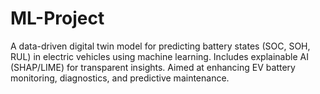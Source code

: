 # ML-Project
A data-driven digital twin model for predicting battery states (SOC, SOH, RUL) in electric vehicles using machine learning. Includes explainable AI (SHAP/LIME) for transparent insights. Aimed at enhancing EV battery monitoring, diagnostics, and predictive maintenance.
